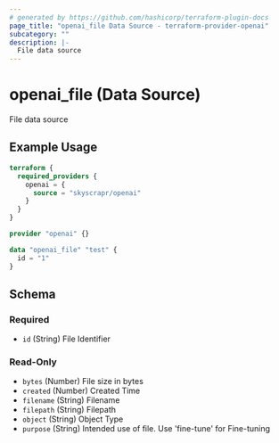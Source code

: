 ```yaml
---
# generated by https://github.com/hashicorp/terraform-plugin-docs
page_title: "openai_file Data Source - terraform-provider-openai"
subcategory: ""
description: |-
  File data source
---
```


# openai_file (Data Source)

File data source

## Example Usage

```terraform
terraform {
  required_providers {
    openai = {
      source = "skyscrapr/openai"
    }
  }
}

provider "openai" {}

data "openai_file" "test" {
  id = "1"
}
```

<!-- schema generated by tfplugindocs -->
## Schema

### Required

- `id` (String) File Identifier

### Read-Only

- `bytes` (Number) File size in bytes
- `created` (Number) Created Time
- `filename` (String) Filename
- `filepath` (String) Filepath
- `object` (String) Object Type
- `purpose` (String) Intended use of file. Use 'fine-tune' for Fine-tuning
